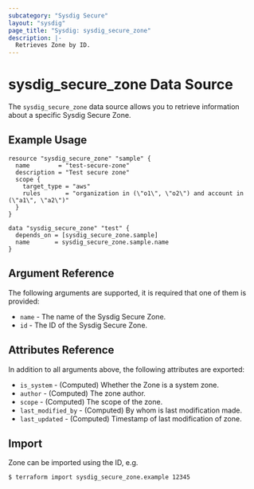```yaml
---
subcategory: "Sysdig Secure"
layout: "sysdig"
page_title: "Sysdig: sysdig_secure_zone"
description: |-
  Retrieves Zone by ID.
---
```


# sysdig\_secure\_zone Data Source

The `sysdig_secure_zone` data source allows you to retrieve information about a specific Sysdig Secure Zone.

## Example Usage

```hcl
resource "sysdig_secure_zone" "sample" {
  name        = "test-secure-zone"
  description = "Test secure zone"
  scope {
    target_type = "aws"
    rules       = "organization in (\"o1\", \"o2\") and account in (\"a1\", \"a2\")"
  }
}

data "sysdig_secure_zone" "test" {
  depends_on = [sysdig_secure_zone.sample]
  name       = sysdig_secure_zone.sample.name
}
```

## Argument Reference

The following arguments are supported, it is required that one of them is provided:

- `name` - The name of the Sysdig Secure Zone.
- `id` - The ID of the Sysdig Secure Zone.

## Attributes Reference

In addition to all arguments above, the following attributes are exported:

- `is_system` - (Computed) Whether the Zone is a system zone.
- `author` - (Computed) The zone author.
- `scope` - (Computed) The scope of the zone.
- `last_modified_by` - (Computed) By whom is last modification made.
- `last_updated` - (Computed) Timestamp of last modification of zone.

## Import

Zone can be imported using the ID, e.g.

```
$ terraform import sysdig_secure_zone.example 12345
```
